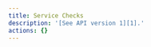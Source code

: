 ```yaml
---
title: Service Checks
description: '[See API version 1][1].'
actions: {}
---
```

[1]: /api/v1/service-checks/

